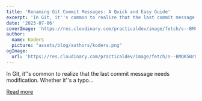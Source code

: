 ```yaml
---
title: 'Renaming Git Commit Messages: A Quick and Easy Guide'
excerpt: 'In Git, it''s common to realize that the last commit message needs modification. Whether it''s a typo...'
date: '2023-07-06'
coverImage: 'https://res.cloudinary.com/practicaldev/image/fetch/s--BMQK5Br8--/c_imagga_scale,f_auto,fl_progressive,h_420,q_auto,w_1000/https://dev-to-uploads.s3.amazonaws.com/uploads/articles/grzwqes0tgsuyu6l5tqm.png'
author:
  name: Koders
  picture: "assets/blog/authors/koders.png"
ogImage:
  url: 'https://res.cloudinary.com/practicaldev/image/fetch/s--BMQK5Br8--/c_imagga_scale,f_auto,fl_progressive,h_420,q_auto,w_1000/https://dev-to-uploads.s3.amazonaws.com/uploads/articles/grzwqes0tgsuyu6l5tqm.png'
---
```


In Git, it''s common to realize that the last commit message needs modification. Whether it''s a typo...

[Read more](https://dev.to/pradumnasaraf/renaming-git-commit-messages-a-quick-and-easy-guide-1an8)
